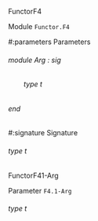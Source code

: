 FunctorF4

 Module  `` Functor.F4 `` 

#:parameters  Parameters


<a id="argument-1-Arg"></a>
###### module Arg : sig

<a id="type-t"></a>
###### &nbsp; &nbsp; &nbsp; &nbsp; type t



###### end




#:signature  Signature


<a id="type-t"></a>
###### type t


FunctorF41-Arg

 Parameter  `` F4.1-Arg `` 
<a id="type-t"></a>
###### type t

